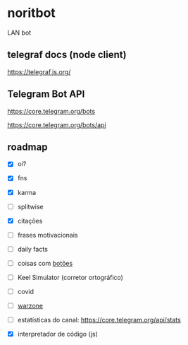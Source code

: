 # noritbot

LAN bot

## telegraf docs (node client)

https://telegraf.js.org/

## Telegram Bot API

https://core.telegram.org/bots

https://core.telegram.org/bots/api

## roadmap

- [x] oi?
- [x] fns
- [x] karma
- [ ] splitwise
- [x] citações
- [ ] frases motivacionais 
- [ ] daily facts
- [ ] coisas com [botões](https://stackoverflow.com/questions/57330756/telegraf-unable-to-use-markdown-style-in-reply-with-inlinebuttons)
- [ ] Keel Simulator (corretor ortográfico)
- [ ] covid
- [ ] [warzone](https://develop.battle.net/)
- [ ] estatísticas do canal: https://core.telegram.org/api/stats
- [x] interpretador de código (js)

